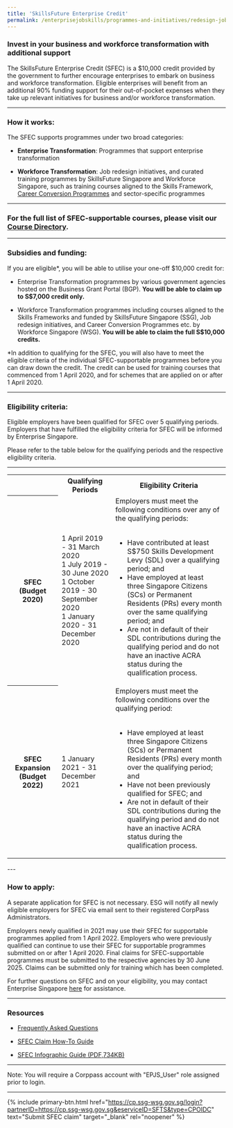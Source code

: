 ```yaml
---
title: 'SkillsFuture Enterprise Credit'
permalink: /enterprisejobskills/programmes-and-initiatives/redesign-jobs/skillsfuture-enterprise-credit/
---
```


### Invest in your business and workforce transformation with additional support

The SkillsFuture Enterprise Credit (SFEC) is a $10,000 credit provided by the government to further encourage enterprises to embark on business and workforce transformation. Eligible enterprises will benefit from an additional 90% funding support for their out-of-pocket expenses when they take up relevant initiatives for business and/or workforce transformation.

---

### How it works:

The SFEC supports programmes under two broad categories:

- **Enterprise Transformation**: Programmes that support enterprise transformation

- **Workforce Transformation**: Job redesign initiatives, and curated training programmes by SkillsFuture Singapore and Workforce Singapore, such as training courses aligned to the Skills Framework, <a href="https://conversion.mycareersfuture.gov.sg/portal/programlisting.aspx?source=PCP" target="_blank" rel="noopener">Career Conversion Programmes</a> and sector-specific programmes

---

### For the full list of SFEC-supportable courses, please visit our <a href="https://courses.enterprisejobskills.gov.sg/Course_Internet" target="_blank" rel="noopener">Course Directory</a>.

---

### Subsidies and funding:

If you are eligible*, you will be able to utilise your one-off $10,000 credit for:

- Enterprise Transformation programmes by various government agencies hosted on the Business Grant Portal (BGP). **You will be able to claim up to S$7,000 credit only.**

- Workforce Transformation programmes including courses aligned to the Skills Frameworks and funded by SkillsFuture Singapore (SSG), Job redesign initiatives, and Career Conversion Programmes etc. by Workforce Singapore (WSG). **You will be able to claim the full S$10,000 credits.**

*In addition to qualifying for the SFEC, you will also have to meet the eligible criteria of the individual SFEC-supportable programmes before you can draw down the credit. The credit can be used for training courses that commenced from 1 April 2020, and for schemes that are applied on or after 1 April 2020.

---

### Eligibility criteria:

Eligible employers have been qualified for SFEC over 5 qualifying periods. Employers that have fulfilled the eligibility criteria for SFEC will be informed by Enterprise Singapore.

Please refer to the table below for the qualifying periods and the respective eligibility criteria.

---

<table>
<tr>
<td></td>
<th><b>Qualifying Periods</b></th>
<th><b>Eligibility Criteria</b></th>
</tr>
<tr>
<th><b>SFEC (Budget 2020)</b></th>
<td>1 April 2019 - 31 March 2020<br>1 July 2019 - 30 June 2020<br>1 October 2019 - 30 September 2020<br>1 January 2020 - 31 December 2020</td>
<td>Employers must meet the following conditions over any of the qualifying periods:<br><br><ul><li>Have contributed at least S$750 Skills Development Levy (SDL) over a qualifying period; and</li><li>Have employed at least three Singapore Citizens (SCs) or Permanent Residents (PRs) every month over the same qualifying period; and</li><li>Are not in default of their SDL contributions during the qualifying period and do not have an inactive ACRA status during the qualification process.</li></ul></td>
</tr>
<tr>
<th><b>SFEC Expansion (Budget 2022)</b></th>
<td>1 January 2021 - 31 December 2021</td>
<td>Employers must meet the following conditions over the qualifying period:<br><br><ul><li>Have employed at least three Singapore Citizens (SCs) or Permanent Residents (PRs) every month over the qualifying period; and</li><li>Have not been previously qualified for SFEC; and</li><li>Are not in default of their SDL contributions during the qualifying period and do not have an inactive ACRA status during the qualification process.</li></ul></td>
</tr>
<tr>
</tr>
</table>
---

### How to apply:

A separate application for SFEC is not necessary. ESG will notify all newly eligible employers for SFEC via email sent to their registered CorpPass Administrators.

Employers newly qualified in 2021 may use their SFEC for supportable programmes applied from 1 April 2022. Employers who were previously qualified can continue to use their SFEC for supportable programmes submitted on or after 1 April 2020. Final claims for SFEC-supportable programmes must be submitted to the respective agencies by 30 June 2025. Claims can be submitted only for training which has been completed.

For further questions on SFEC and on your eligibility, you may contact Enterprise Singapore <a href="https://go.gov.sg/askenterprisesg" target="_blank" rel="noopener">here</a> for assistance.

---

### Resources

- <a href="https://go.gov.sg/sfec-faq" target="_blank" rel="noopener">Frequently Asked Questions</a>

- <a href="https://go.gov.sg/sfec-claim-guide" target="_blank" rel="noopener">SFEC Claim How-To Guide</a>

- <a href="/images/epjs/programmes-and-initiatives/upgrade-skills/SFEC_Infographic_2022_Final.pdf" target="_blank" rel="noopener">SFEC Infographic Guide (PDF,734KB)</a>

---

Note: You will require a Corppass account with "EPJS_User" role assigned prior to login.

---

{% include primary-btn.html href="https://cp.ssg-wsg.gov.sg/login?partnerID=https://cp.ssg-wsg.gov.sg&eserviceID=SFTS&type=CPOIDC" text="Submit SFEC claim" target="_blank" rel="noopener" %}

<script src="/jquery/jquery.min.js"></script>
<script src="/jquery/resize-tables.js"></script>
